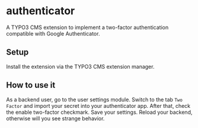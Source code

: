 authenticator
=============

A TYPO3 CMS extension to implement a two-factor authentication compatible with Google Authenticator.

Setup
-----
Install the extension via the TYPO3 CMS extension manager.

How to use it
-------------
As a backend user, go to the user settings module. Switch to the tab ``Two Factor``
and import your secret into your authenticator app. After that, check the enable two-factor checkmark.
Save your settings. Reload your backend, otherwise will you see strange behavior.
